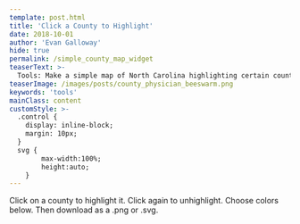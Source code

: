 ```yaml
---
template: post.html
title: 'Click a County to Highlight'
date: 2018-10-01
author: 'Evan Galloway'
hide: true
permalink: /simple_county_map_widget
teaserText: >-
  Tools: Make a simple map of North Carolina highlighting certain counties.
teaserImage: /images/posts/county_physician_beeswarm.png
keywords: 'tools'
mainClass: content
customStyle: >-
  .control {
    display: inline-block;
    margin: 10px;
  }
  svg {
        max-width:100%;
        height:auto;
    }
---
```

Click on a county to highlight it. Click again to unhighlight. Choose colors below. Then download as a .png or .svg.
<div id='map'></div>
<div class='control' id='selected-color'></div>
<div class='control' id='non-selected-color' ></div>
<div class='control' id='show-names' ></div>
<div class='control' id='stroke'></div>
<div class='control' id='font-color'></div>
<div class='control' id='background-color' ></div>
<div class='control' id='download-png'></div>
<div class='control' id='download-svg'></div>

<script type="module">
  // Load the Observable runtime and inspector.
  import {Runtime, Inspector} from "https://unpkg.com/@observablehq/notebook-runtime?module";

  import notebook from "/simple_county_map_widget/simple_county_map_widget.js";


  const renders = {
    "map": "#map",
    "viewof selectedColor": "#selected-color",
    "viewof nonSelectedColor": "#non-selected-color",
    "viewof showNames": "#show-names",
    "viewof stroke": "#stroke",
    "viewof fontColor": "#font-color",
    "viewof backgroundColor": "#background-color",
    "downloadPNG": "#download-png",
    "downloadSVG": "#download-svg",
  };

  for (let i in renders)
    renders[i] = document.querySelector(renders[i]);

  Runtime.load(notebook, (variable) => {
    if (renders[variable.name]){
      return new Inspector(renders[variable.name]);
    } else {return true;}
  });


//   document.querySelector('.blog').appendChild(document.querySelector('.byline'));
</script>
